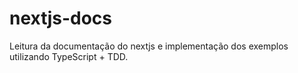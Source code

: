 # nextjs-docs
Leitura da documentação do nextjs e implementação dos exemplos utilizando TypeScript + TDD.
